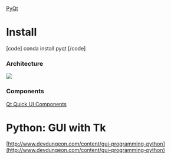 [PyQt](https://wiki.python.org/moin/PyQt/Tutorials)

# Install

[code]
conda install pyqt
[/code]

### Architecture

![](http://2.bp.blogspot.com/-FEP-tp3MRdI/TVsQqa0hu1I/AAAAAAAAABw/PEW4V7ZAjY0/s1600/Qt-architecture.png)

### Components

[Qt Quick UI Components](https://wiki.qt.io/QQUIComponentsComparison)

# Python: GUI with Tk

[http://www.devdungeon.com/content/gui-programming-python](http://www.devdungeon.com/content/gui-programming-python)